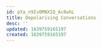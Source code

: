 ```yaml
---
id: pYa_n9IvOMNXIQ_Ac8whL
title: Depolarising Conversations
desc: ''
updated: 1639759165197
created: 1639759165197
---
```


